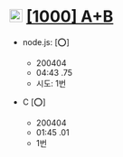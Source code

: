 # <img src='https://doky.space/assets/icpclev/b5.svg' height=23px> [[1000] A+B](http://icpc.me/1000)

- node.js: [:o:]
  - 200404
  - 04:43 .75
  - 시도: 1번

- C [:o:]
  - 200404
  - 01:45 .01
  - 1번
